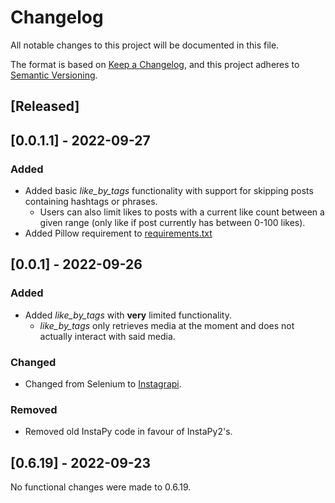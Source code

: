 # Changelog
All notable changes to this project will be documented in this file.

The format is based on [Keep a Changelog](https://keepachangelog.com/en/1.0.0/),
and this project adheres to [Semantic Versioning](https://semver.org/spec/v2.0.0.html).

## [Released]

## [0.0.1.1] - 2022-09-27
### Added
- Added basic *like_by_tags* functionality with support for skipping posts containing hashtags or phrases.
    - Users can also limit likes to posts with a current like count between a given range (only like if post currently has between 0-100 likes).
- Added Pillow requirement to [requirements.txt](requirements.txt)

## [0.0.1] - 2022-09-26
### Added
- Added *like_by_tags* with **very** limited functionality.
    - *like_by_tags* only retrieves media at the moment and does not actually interact with said media.

### Changed
- Changed from Selenium to [Instagrapi](https://github.com/adw0rd/instagrapi).

### Removed
- Removed old InstaPy code in favour of InstaPy2's.

## [0.6.19] - 2022-09-23
No functional changes were made to 0.6.19.